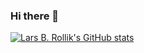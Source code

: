 ### Hi there 👋

[![Lars B. Rollik's GitHub stats](https://github-readme-stats.vercel.app/api?username=larsrollik&count_private=trueshow_icons=true&theme=dracula)](https://github.com/larsrollik/github-readme-stats)


<!-- [![Top Langs](https://github-readme-stats.vercel.app/api/top-langs/?username=larsrollik&langs_count=8&count_private=trueshow_icons=true&theme=dracula)](https://github.com/larsrollik/github-readme-stats) -->

<!-- See for details: https://github.com/anuraghazra/github-readme-stats -->
<!-- "Ranks": "Available ranks are S+ (top 1%), S (top 25%), A++ (top 45%), A+ (top 60%), and B+ (everyone)" -->

<!--
**larsrollik/larsrollik** is a ✨ _special_ ✨ repository because its `README.md` (this file) appears on your GitHub profile.

Here are some ideas to get you started:

- 🔭 I’m currently working on ...
- 🌱 I’m currently learning ...
- 👯 I’m looking to collaborate on ...
- 🤔 I’m looking for help with ...
- 💬 Ask me about ...
- 📫 How to reach me: ...
- 😄 Pronouns: ...
- ⚡ Fun fact: ...
-->
